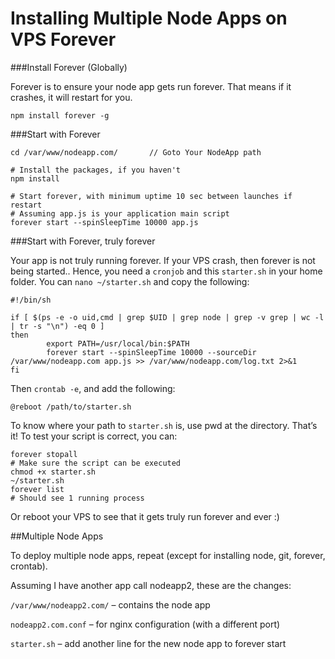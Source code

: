 # Installing Multiple Node Apps on VPS Forever

###Install Forever (Globally)

Forever is to ensure your node app gets run forever. That means if it crashes, it will restart for you.
```
npm install forever -g
```

###Start with Forever

```
cd /var/www/nodeapp.com/       // Goto Your NodeApp path

# Install the packages, if you haven't
npm install

# Start forever, with minimum uptime 10 sec between launches if restart
# Assuming app.js is your application main script
forever start --spinSleepTime 10000 app.js
```
###Start with Forever, truly forever

Your app is not truly running forever.
If your VPS crash, then forever is not being started..
Hence, you need a ```cronjob``` and this ```starter.sh``` in your home folder. You can ```nano ~/starter.sh``` and copy the following:

```
#!/bin/sh

if [ $(ps -e -o uid,cmd | grep $UID | grep node | grep -v grep | wc -l | tr -s "\n") -eq 0 ]
then
        export PATH=/usr/local/bin:$PATH
        forever start --spinSleepTime 10000 --sourceDir /var/www/nodeapp.com app.js >> /var/www/nodeapp.com/log.txt 2>&1
fi
```

Then ```crontab -e```, and add the following:

```@reboot /path/to/starter.sh```

To know where your path to ```starter.sh``` is, use pwd at the directory.
That’s it!
To test your script is correct, you can:

```
forever stopall
# Make sure the script can be executed
chmod +x starter.sh
~/starter.sh
forever list
# Should see 1 running process
```

Or reboot your VPS to see that it gets truly run forever and ever :)


##Multiple Node Apps

To deploy multiple node apps, repeat (except for installing node, git, forever, crontab).

Assuming I have another app call nodeapp2, these are the changes:

```/var/www/nodeapp2.com/``` – contains the node app

```nodeapp2.com.conf``` – for nginx configuration (with a different port)

```starter.sh``` – add another line for the new node app to forever start

